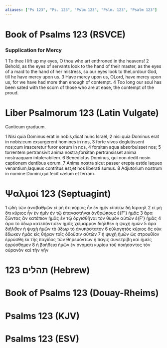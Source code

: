 ```yaml
---
aliases: ["Ps 123", "Ps. 123", "Pslm 123", "Pslm. 123", "Psalm 123"]
---
```



# Book of Psalms 123 (RSVCE)

### Supplication for Mercy
1 To thee I lift up my eyes, O thou who art enthroned in the heavens!
2 Behold, as the eyes of servants look to the hand of their master, as the eyes of a maid to the hand of her mistress, so our eyes look to theLordour God, till he have mercy upon us.
3 Have mercy upon us, OLord, have mercy upon us, for we have had more than enough of contempt.
4 Too long our soul has been sated with the scorn of those who are at ease, the contempt of the proud.


# Liber Psalmorum 123 (Latin Vulgate)

 Canticum graduum.

1 Nisi quia Dominus erat in nobis,dicat nunc Israël,
2 nisi quia Dominus erat in nobis:cum exsurgerent homines in nos,
3 forte vivos deglutissent nos;cum irasceretur furor eorum in nos,
4 forsitan aqua absorbuisset nos;
5 torrentem pertransivit anima nostra;forsitan pertransisset anima nostraaquam intolerabilem.
6 Benedictus Dominus, qui non dedit nosin captionem dentibus eorum.
7 Anima nostra sicut passer erepta estde laqueo venantium;laqueus contritus est,et nos liberati sumus.
8 Adjutorium nostrum in nomine Domini,qui fecit cælum et terram.


# Ψαλμοί 123 (Septuagint)

1 ᾠδὴ τῶν ἀναβαθμῶν εἰ μὴ ὅτι κύριος ἦν ἐν ἡμῖν εἰπάτω δὴ Ισραηλ
2 εἰ μὴ ὅτι κύριος ἦν ἐν ἡμῖν ἐν τῷ ἐπαναστῆναι ἀνθρώπους ἐ{F'} ἡμᾶς
3 ἄρα ζῶντας ἂν κατέπιον ἡμᾶς ἐν τῷ ὀργισθῆναι τὸν θυμὸν αὐτῶν ἐ{F'} ἡμᾶς
4 ἄρα τὸ ὕδωρ κατεπόντισεν ἡμᾶς χείμαρρον διῆλθεν ἡ ψυχὴ ἡμῶν
5 ἄρα διῆλθεν ἡ ψυχὴ ἡμῶν τὸ ὕδωρ τὸ ἀνυπόστατον
6 εὐλογητὸς κύριος ὃς οὐκ ἔδωκεν ἡμᾶς εἰς θήραν τοῖς ὀδοῦσιν αὐτῶν
7 ἡ ψυχὴ ἡμῶν ὡς στρουθίον ἐρρύσθη ἐκ τῆς παγίδος τῶν θηρευόντων ἡ παγὶς συνετρίβη καὶ ἡμεῖς ἐρρύσθημεν
8 ἡ βοήθεια ἡμῶν ἐν ὀνόματι κυρίου τοῦ ποιήσαντος τὸν οὐρανὸν καὶ τὴν γῆν


# 123 תהלים (Hebrew)


# Book of Psalms 123 (Douay-Rheims)


# Psalms 123 (KJV)


# Psalms 123 (ESV)

